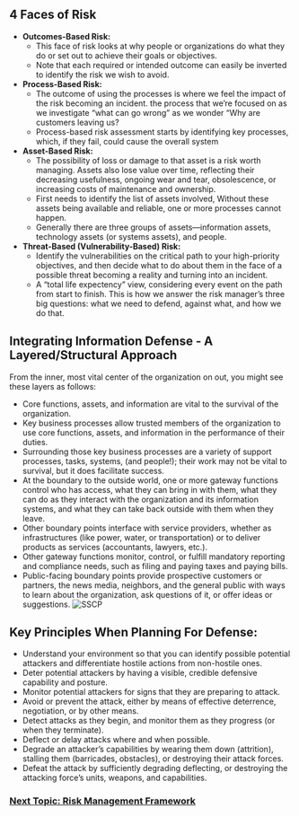 
## 4 Faces of Risk
  - <b>Outcomes-Based Risk:</b>
    - This face of risk looks at why people or organizations do what they do or set out to achieve their goals or objectives.
    - Note that each required or intended outcome can easily be inverted to identify the risk we wish to avoid. 
  - <b>Process-Based Risk:</b>
    - The outcome of using the processes is where we feel the impact of the risk becoming an incident. the process that we’re focused on as we investigate “what can go wrong” as we wonder “Why are customers leaving us?
    - Process-based risk assessment starts by identifying key processes, which, if they fail, could cause the overall system
  - <b>Asset-Based Risk:</b>
    - The possibility of loss or damage to that asset is a risk worth managing. Assets also lose value over time, reflecting their decreasing usefulness, ongoing wear and tear, obsolescence, or increasing costs of maintenance and ownership.
    - First needs to identify the list of assets involved, Without these assets being available and reliable, one or more processes cannot happen. 
    - Generally there are three groups of assets—information assets, technology assets (or systems assets), and people.
  - <b>Threat-Based (Vulnerability-Based) Risk:</b>
    - Identify the vulnerabilities on the critical path to your high-priority objectives, and then decide what to do about them in the face of a possible threat becoming a reality and turning into an incident.
    - A “total life expectency” view, considering every event on the path from start to finish. This is how we answer the risk manager’s three big questions: what we need to defend, against what, and how we do that.
    
## Integrating Information Defense - A Layered/Structural Approach 
From the inner, most vital center of the organization on out, you might see these layers as follows:
  - Core functions, assets, and information are vital to the survival of the organization.
  - Key business processes allow trusted members of the organization to use core functions, assets, and information in the performance of their duties.
  - Surrounding those key business processes are a variety of support processes, tasks, systems, (and people!); their work may not be vital to survival, but it does facilitate success.
  - At the boundary to the outside world, one or more gateway functions control who has access, what they can bring in with them, what they can do as they interact with the organization and its information systems, and what they can take back outside with them when they leave.
  - Other boundary points interface with service providers, whether as infrastructures (like power, water, or transportation) or to deliver products as services (accountants, lawyers, etc.).
  - Other gateway functions monitor, control, or fulfill mandatory reporting and compliance needs, such as filing and paying taxes and paying bills.
  - Public-facing boundary points provide prospective customers or partners, the news media, neighbors, and the general public with ways to learn about the organization, ask questions of it, or offer ideas or suggestions.
  ![SSCP](https://user-images.githubusercontent.com/111991325/211714601-354ddbd1-8bef-451f-82ae-759ead5f257e.jpg)
## Key Principles When Planning For Defense:
  - Understand your environment so that you can identify possible potential attackers and differentiate hostile actions from non-hostile ones.
  - Deter potential attackers by having a visible, credible defensive capability and posture.
  - Monitor potential attackers for signs that they are preparing to attack.
  - Avoid or prevent the attack, either by means of effective deterrence, negotiation, or by other means.
  - Detect attacks as they begin, and monitor them as they progress (or when they terminate).
  - Deflect or delay attacks where and when possible.
  - Degrade an attacker’s capabilities by wearing them down (attrition), stalling them (barricades, obstacles), or destroying their attack forces.
  - Defeat the attack by sufficiently degrading deflecting, or destroying the attacking force’s units, weapons, and capabilities.
 
 ### [Next Topic: Risk Management Framework](https://github.com/paulinoprojects/RiskManagement/blob/main/RiskManagementFrameworkConcepts.md)
